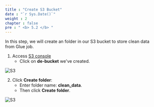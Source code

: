 ```yaml
---
title : "Create S3 Bucket"
date : "`r Sys.Date()`"
weight : 2
chapter : false
pre : " <b> 5.2 </b> "
---
```



In this step, we will create an folder in our S3 bucket to store clean data from Glue job.

1. Access [S3 console](https://s3.console.aws.amazon.com/s3/home)
    + Click on **de-bucket** we've created.

![S3](/images/5.dataprocess/04-s3_bucket.png)

2. Click **Create folder**:
    + Enter folder name: **clean_data**.
    + Then click **Create folder**.

![S3](/images/5.dataprocess/05-enter_folder_name.png)